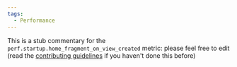 ```yaml
---
tags:
  - Performance
---
```


This is a stub commentary for the `perf.startup.home_fragment_on_view_created` metric: please feel free to edit (read the
[contributing guidelines](https://github.com/mozilla/glean-annotations/blob/main/CONTRIBUTING.md)
if you haven't done this before)
